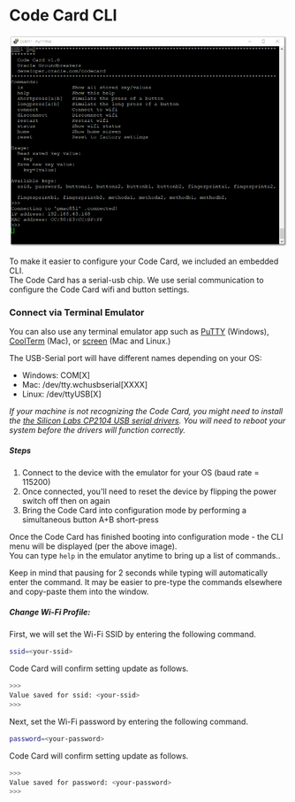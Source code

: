 # Code Card CLI
![](images/code-card-cli.png)

To make it easier to configure your Code Card, we included an embedded CLI.  
The Code Card has a serial-usb chip. We use serial communication to configure the Code Card wifi and button settings.

### Connect via Terminal Emulator
You can also use any terminal emulator app such as [PuTTY](https://www.putty.org/) (Windows), [CoolTerm](http://freeware.the-meiers.org/CoolTermMac.zip) (Mac), or [screen](https://linux.die.net/man/1/screen) (Mac and Linux.)

The USB-Serial port will have different names depending on your OS:
-	Windows: COM[X]
-	Mac: /dev/tty.wchusbserial[XXXX]
-	Linux: /dev/ttyUSB[X]

_If your machine is not recognizing the Code Card, you might need to install the [the Silicon Labs CP2104 USB serial drivers](https://www.silabs.com/products/development-tools/software/usb-to-uart-bridge-vcp-drivers). You will need to reboot your system before the drivers will function correctly._

##### Steps

1. Connect to the device with the emulator for your OS (baud rate = 115200)
2. Once connected, you'll need to reset the device by flipping the power switch off then on again
3. Bring the Code Card into configuration mode by performing a simultaneous button A+B short-press

Once the Code Card has finished booting into configuration mode - the CLI menu will be displayed (per the above image).  
You can type `help` in the emulator anytime to bring up a list of commands..

Keep in mind that pausing for 2 seconds while typing will automatically enter the command. It may be easier to pre-type the commands elsewhere and copy-paste them into the window.

##### Change Wi-Fi Profile:

First, we will set the Wi-Fi SSID by entering the following command.
```bash
ssid=<your-ssid>
```

Code Card will confirm setting update as follows.
```bash
>>>
Value saved for ssid: <your-ssid>
>>>
```

Next, set the Wi-Fi password by entering the following command.
```bash
password=<your-password>
```

Code Card will confirm setting update as follows.
```bash
>>>
Value saved for password: <your-password>
>>>
```
